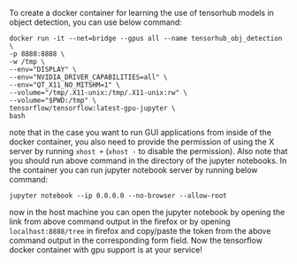 To create a docker container for learning the use of tensorhub models in object detection, you can use below command:
```shell
docker run -it --net=bridge --gpus all --name tensorhub_obj_detection \
-p 8888:8888 \
-w /tmp \
--env="DISPLAY" \
--env="NVIDIA_DRIVER_CAPABILITIES=all" \
--env="QT_X11_NO_MITSHM=1" \
--volume="/tmp/.X11-unix:/tmp/.X11-unix:rw" \
--volume="$PWD:/tmp" \
tensorflow/tensorflow:latest-gpu-jupyter \
bash
```
note that in the case you want to run GUI applications from inside of the docker container, you also need to provide the permission of using the X server by running `xhost +` (`xhost -` to disable the permission).
Also note that you should run above command in the directory of the jupyter notebooks. In the container you can run jupyter notebook server by running below command:
```shell
jupyter notebook --ip 0.0.0.0 --no-browser --allow-root
```
now in the host machine you can open the jupyter notebook by opening the link from above command output in the firefox or by opening `localhost:8888/tree‌` in firefox and copy/paste the token from the above command output in the corresponding form field. Now the tensorflow docker container with gpu support is at your service!